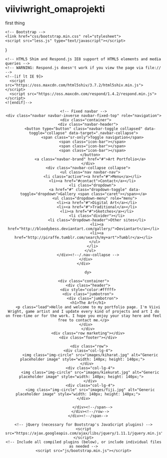 viiviwright_omaprojekti
=======================

first thing
<!DOCTYPE html>
<html lang="en">
  <head>
    <meta charset="utf-8">
    <meta http-equiv="X-UA-Compatible" content="IE=edge">
    <meta name="viewport" content="width=device-width, initial-scale=1">
    <title>Site site</title>

    <!-- Bootstrap -->
    <link href="css/bootstrap.min.css" rel="stylesheet">
    <script src="less.js" type="text/javascript"></script>
}

    <!-- HTML5 Shim and Respond.js IE8 support of HTML5 elements and media queries -->
    <!-- WARNING: Respond.js doesn't work if you view the page via file:// -->
    <!--[if lt IE 9]>
      <script src="https://oss.maxcdn.com/html5shiv/3.7.2/html5shiv.min.js"></script>
      <script src="https://oss.maxcdn.com/respond/1.4.2/respond.min.js"></script>
    <![endif]-->
  </head>
  <body background="images/mustekala.jpg">
 <div class="row placeholders">
 

</div>
            <center>
             
</body>  
  
    
  <body role="document">

    <!-- Fixed navbar -->
    <div class="navbar navbar-inverse navbar-fixed-top" role="navigation">
      <div class="container">
        <div class="navbar-header">
          <button type="button" class="navbar-toggle collapsed" data-toggle="collapse" data-target=".navbar-collapse">
            <span class="sr-only">Toggle navigation</span>
            <span class="icon-bar"></span>
            <span class="icon-bar"></span>
            <span class="icon-bar"></span>
          </button>
          <a class="navbar-brand" href="#">Art Portfolio</a>
        </div>
        <div class="navbar-collapse collapse">
          <ul class="nav navbar-nav">
            <li class="active"><a href="#">Menu</a></li>
            <li><a href="#contact">Contact</a></li>
            <li class="dropdown">
              <a href="#" class="dropdown-toggle" data-toggle="dropdown">Gallery <span class="caret"></span></a>
              <ul class="dropdown-menu" role="menu">
                <li><a href="#">Digital Art</a></li>
                <li><a href="#">Traditional</a></li>
                <li><a href="#">Sketches</a></li>
                <li class="divider"></li>
                <li class="dropdown-header">Other sites</li>
                <li><a href="http://bloodybess.deviantart.com/gallery/">Deviantart</a></li>
                <li><a href="http://piraffe.tumblr.com/search/my+art">Tumblr</a></li>
              </ul>
            </li>
          </ul>
        </div><!--/.nav-collapse -->
      </div>
    </div>
              		
       	dy>

    <div class="container">
        <div class="header">
        <div style="color:#fffff>
        <div class="jumbotron">
            <div class="jumbotron">
        <h1>The Art</h1>
        <p class="lead">Hello and welcome to my portfolio page. I'm Viivi Wright, game artist and I update every kind of projects and art I do on free-time or for the work. I hope you enjoy your stay here and feel free to contact me.</p>
      </div>
        </div>
        <div class="row marketing"></div>
        <div class="footer"></div>
        
         <div class="row">
        <div class="col-lg-4">
          <img class="img-circle" src="images/kiharat.jpg" alt="Generic placeholder image" style="width: 140px; height: 140px;"> 
          </div>   
          <div class="col-lg-4">
          <img class="img-circle" src="images/kiekurat.jpg" alt="Generic placeholder image" style="width: 140px; height: 140px;">  
          </div>
          <div class="col-lg-4">
          <img class="img-circle" src="images/fiji.jpg" alt="Generic placeholder image" style="width: 140px; height: 140px;">     
    </div>
    
<!--

     /container 
   
</body>   
              </div>
            </div><!--/span-->
    
 
             

            </div><!--/span-->
          </div><!--/row-->
        </div><!--/span-->

    <!-- jQuery (necessary for Bootstrap's JavaScript plugins) -->
    <script src="https://ajax.googleapis.com/ajax/libs/jquery/1.11.1/jquery.min.js"></script>
    <!-- Include all compiled plugins (below), or include individual files as needed -->
    <script src="js/bootstrap.min.js"></script>
  </body>
</html>
